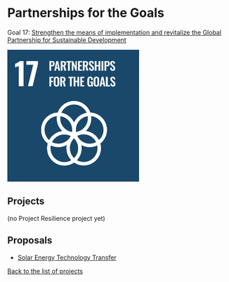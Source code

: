 # Partnerships for the Goals

[un_sdg_link]: https://sdgs.un.org/goals/goal17

Goal 17: [Strengthen the means of implementation and revitalize the Global Partnership for Sustainable Development][un_sdg_link]

[<img src="../images/sdgs/E-WEB-Goal-17.png" alt="Goal 17 Partnerships for the Goals" width="300">][un_sdg_link]

## Projects

(no Project Resilience project yet)

## Proposals

- [Solar Energy Technology Transfer](../proposals/technology_transfer.md)

[Back to the list of projects](../README.md)